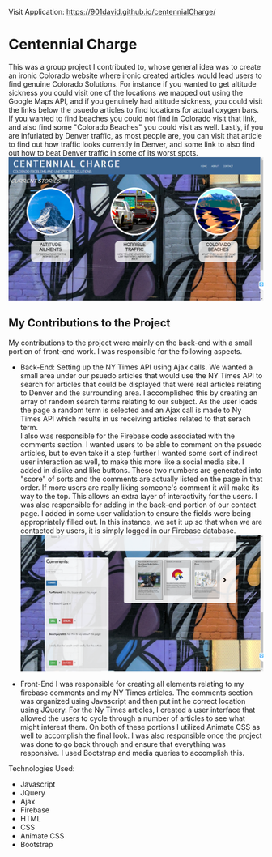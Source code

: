Visit Application: https://901david.github.io/centennialCharge/

# Centennial Charge

This  was a group project I contributed to, whose general idea was to create an ironic Colorado website where ironic created articles would lead users to find genuine Colorado Solutions. For instance if you wanted to get altitude sickness you could visit one of the locations we mapped out using the Google Maps API, and if you genuinely had altitude sickness, you could visit the links below the psuedo articles to find locations for actual oxygen bars.  If you wanted to find beaches you could not find in Colorado visit that link, and also find some "Colorado Beaches" you could visit as well.  Lastly, if you are infuriated by Denver traffic, as most people are, you can visit that article to find out how traffic looks currently in Denver, and some link to also find out how to beat Denver traffic in some of its worst spots.
![Shot1](readmeimages/shot1.png)

## My Contributions to the Project

My contributions to the project were mainly on the back-end with a small portion of front-end work. I was responsible for the following aspects.
* Back-End:
Setting up the NY Times API using Ajax calls.  We wanted a small area under our psuedo articles that would use the NY Times API to search for articles that could be displayed that were real articles relating to Denver and the surrounding area. I accomplished this by creating an array of random search terms relating to our subject. As the user loads the page a random term is selected and an Ajax call is made to Ny Times API which results in us receiving articles related to that serach term.  
I also was responsible for the Firebase code associated with the comments section.  I wanted users to be able to comment on the psuedo articles, but to even take it a step further I wanted some sort of indirect user interaction as well, to make this more like a social media site. I added in dislike and like buttons.  These two numbers are generated into "score" of sorts and the comments are actually listed on the page in that order.  If more users are really liking someone's comment it will make its way to the top.  This allows an extra layer of interactivity for the users.
I was also responsible for adding in the back-end portion of our contact page.  I added in some user validation to ensure the fields were being appropriately filled out.  In this instance, we set it up so that when we are contacted by users, it is simply logged in our Firebase database.  
![Shot2](readmeimages/shot2.png)

* Front-End
I was responsible for creating all elements relating to my firebase comments and my NY Times articles. The comments section was organized using Javascript and then put int he correct location using JQuery.  For the Ny Times articles, I created a user interface that allowed the users to cycle through a number of articles to see what might interest them.  On both of these portions I utilized Animate CSS as well to accomplish the final look.
I was also responsible once the project was done to go back through and ensure that everything was responsive. I used Bootstrap and media queries to accomplish this.

Technologies Used:
* Javascript
* JQuery
* Ajax
* Firebase
* HTML
* CSS
* Animate CSS
* Bootstrap

